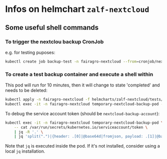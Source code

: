 # Infos on helmchart `zalf-nextcloud` #

## Some useful shell commands ##

### To trigger the nextclou backup CronJob ###

e.g. for testing puposes:

```bash
kubectl create job backup-test -n fairagro-nextcloud --from=cronjob/nextcloud-backup-cronjob
```

### To create a test backup container and execute a shell within ###

This pod will run for 10 minutes, then it will change to state 'completed' and needs to be deleted:

```bash
kubectl apply -n fairagro-nextcloud -f helmcharts/zalf-nextcloud/tests/backup-pod-with-shell.yaml
kubectl exec -it -n fairagro-nextcloud temporary-nextcloud-backup-pod -- sh
```

To debug the service account token (should be `nextcloud-backup-account`):

```bash
kubectl exec -it -n fairagro-nextcloud temporary-nextcloud-backup-pod \
    -- cat /var/run/secrets/kubernetes.io/serviceaccount/token \
    | jq -R '.' \
    | jq 'split(".")|{header: .[0]|@base64d|fromjson, payload: .[1]|@base64d|fromjson}'
```

Note that `jq` is executed inside the pod. If it's not installed, consider using a local `jq` installation.
